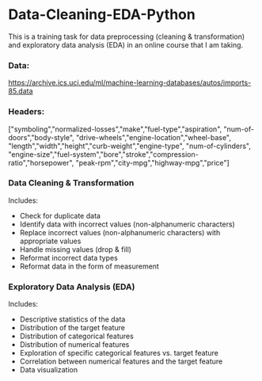 # Data-Cleaning-EDA-Python

This is a training task for data preprocessing (cleaning & transformation) and exploratory data analysis (EDA) in an online course that I am taking.

### Data: 

https://archive.ics.uci.edu/ml/machine-learning-databases/autos/imports-85.data

### Headers:

["symboling","normalized-losses","make","fuel-type","aspiration", "num-of-doors","body-style",
         "drive-wheels","engine-location","wheel-base", "length","width","height","curb-weight","engine-type",
         "num-of-cylinders", "engine-size","fuel-system","bore","stroke","compression-ratio","horsepower",
         "peak-rpm","city-mpg","highway-mpg","price"]

### Data Cleaning & Transformation
Includes:

* Check for duplicate data
* Identify data with incorrect values (non-alphanumeric characters)
* Replace incorrect values (non-alphanumeric characters) with appropriate values
* Handle missing values (drop & fill)
* Reformat incorrect data types
* Reformat data in the form of measurement

### Exploratory Data Analysis (EDA)
Includes:

* Descriptive statistics of the data
* Distribution of the target feature
* Distribution of categorical features
* Distribution of numerical features
* Exploration of specific categorical features vs. target feature
* Correlation between numerical features and the target feature
* Data visualization
